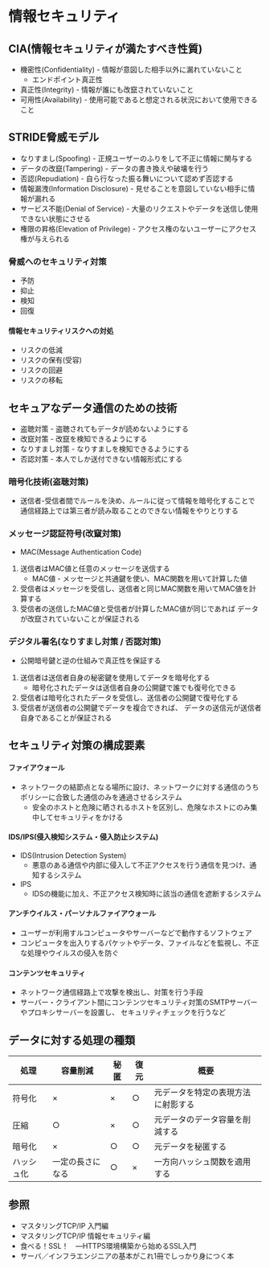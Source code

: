 # 情報セキュリティ
## CIA(情報セキュリティが満たすべき性質)
- 機密性(Confidentiality) - 情報が意図した相手以外に漏れていないこと
  - エンドポイント真正性
- 真正性(Integrity) - 情報が誰にも改竄されていないこと
- 可用性(Availability) - 使用可能であると想定される状況において使用できること

## STRIDE脅威モデル
- なりすまし(Spoofing) - 正規ユーザーのふりをして不正に情報に関与する
- データの改竄(Tampering) - データの書き換えや破壊を行う
- 否認(Repudiation) - 自ら行なった振る舞いについて認めず否認する
- 情報漏洩(Information Disclosure) - 見せることを意図していない相手に情報が漏れる
- サービス不能(Denial of Service) - 大量のリクエストやデータを送信し使用できない状態にさせる
- 権限の昇格(Elevation of Privilege) - アクセス権のないユーザーにアクセス権が与えられる

### 脅威へのセキュリティ対策
- 予防
- 抑止
- 検知
- 回復

#### 情報セキュリティリスクへの対処
- リスクの低減
- リスクの保有(受容)
- リスクの回避
- リスクの移転

## セキュアなデータ通信のための技術
- 盗聴対策 - 盗聴されてもデータが読めないようにする
- 改竄対策 - 改竄を検知できるようにする
- なりすまし対策 - なりすましを検知できるようにする
- 否認対策 - 本人でしか送付できない情報形式にする

### 暗号化技術(盗聴対策)
- 送信者-受信者間でルールを決め、ルールに従って情報を暗号化することで
  通信経路上では第三者が読み取ることのできない情報をやりとりする

### メッセージ認証符号(改竄対策)
- MAC(Message Authentication Code)
1. 送信者はMAC値と任意のメッセージを送信する
    - MAC値 - メッセージと共通鍵を使い、MAC関数を用いて計算した値
2. 受信者はメッセージを受信し、送信者と同じMAC関数を用いてMAC値を計算する
3. 受信者の送信したMAC値と受信者が計算したMAC値が同じであれば
   データが改竄されていないことが保証される

### デジタル署名(なりすまし対策 / 否認対策)
- 公開暗号鍵と逆の仕組みで真正性を保証する
1. 送信者は送信者自身の秘密鍵を使用してデータを暗号化する
    - 暗号化されたデータは送信者自身の公開鍵で誰でも復号化できる
2. 受信者は暗号化されたデータを受信し、送信者の公開鍵で復号化する
3. 受信者が送信者の公開鍵でデータを複合できれば、
   データの送信元が送信者自身であることが保証される

## セキュリティ対策の構成要素
#### ファイアウォール
- ネットワークの結節点となる場所に設け、ネットワークに対する通信のうちポリシーに合致した通信のみを通過させるシステム
  - 安全のホストと危険に晒されるホストを区別し、危険なホストにのみ集中してセキュリティをかける

#### IDS/IPS(侵入検知システム・侵入防止システム)
- IDS(Intrusion Detection System)
  - 悪意のある通信や内部に侵入して不正アクセスを行う通信を見つけ、通知するシステム
- IPS
  - IDSの機能に加え、不正アクセス検知時に該当の通信を遮断するシステム

#### アンチウイルス・パーソナルファイアウォール
- ユーザーが利用すルコンピュータやサーバーなどで動作するソフトウェア
- コンピュータを出入りするパケットやデータ、ファイルなどを監視し、不正な処理やウイルスの侵入を防ぐ

#### コンテンツセキュリティ
- ネットワーク通信経路上で攻撃を検出し、対策を行う手段
- サーバー・クライアント間にコンテンツセキュリティ対策のSMTPサーバーやプロキシサーバーを設置し、
  セキュリティチェックを行うなど


## データに対する処理の種類
| 処理       | 容量削減         | 秘匿 | 復元 | 概要                               |
| -          | -                | -    | -    | -                                  |
| 符号化     | ×                | ×    | ○    | 元データを特定の表現方法に射影する |
| 圧縮       | ○                | ×    | ○    | 元データのデータ容量を削減する     |
| 暗号化     | ×                | ○    | ○    | 元データを秘匿する                 |
| ハッシュ化 | 一定の長さになる | ○    | ×    | 一方向ハッシュ関数を適用する       |

## 参照
- マスタリングTCP/IP 入門編
- マスタリングTCP/IP 情報セキュリティ編
- 食べる！SSL！　―HTTPS環境構築から始めるSSL入門
- サーバ／インフラエンジニアの基本がこれ1冊でしっかり身につく本
